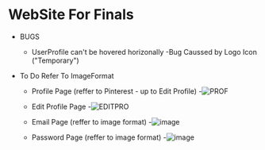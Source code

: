 # WebSite For Finals

- BUGS
  - UserProfile can't be hovered horizonally
    -Bug Caussed by Logo Icon ("Temporary")

- To Do Refer To ImageFormat
  - Profile Page (reffer to Pinterest - up to Edit Profile)
    -![PROF](https://user-images.githubusercontent.com/95122978/233504114-a14b477a-2cae-4f1a-86e4-4a46841d55cf.png)
    
  - Edit Profile Page 
    -![EDITPRO](https://user-images.githubusercontent.com/95122978/233504126-0f5d6812-63a0-48bd-a70a-26488ac1a2d1.png)

  - Email Page (reffer to image format)
    -![image](https://user-images.githubusercontent.com/95122978/233497692-7269a262-ac7c-434d-b4d7-5214d05f7f1e.png)
  
  - Password Page (reffer to image format)
    -![image](https://user-images.githubusercontent.com/95122978/233501582-70d35be7-b4e8-44c4-98d2-357cc75b1aad.png)


  
